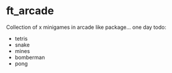 # ft_arcade
Collection of x minigames in arcade like package... one day
todo:
- tetris
- snake
- mines
- bomberman
- pong